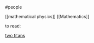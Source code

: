 #people 

[[mathematical physics]]
[[Mathematics]]


to read:

[two titans](https://www.math.columbia.edu/~woit/wordpress/?p=12868)
